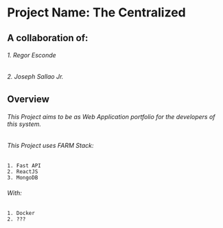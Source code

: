 # Project Name: The Centralized

## A collaboration of:
###### 1. Regor Esconde
###### 2. Joseph Sallao Jr.

## 

## Overview
###### This Project aims to be as Web Application portfolio for the developers of this system.
###### This Project uses FARM Stack:
    1. Fast API
    2. ReactJS
    3. MongoDB

###### With:
    1. Docker
    2. ???

##
